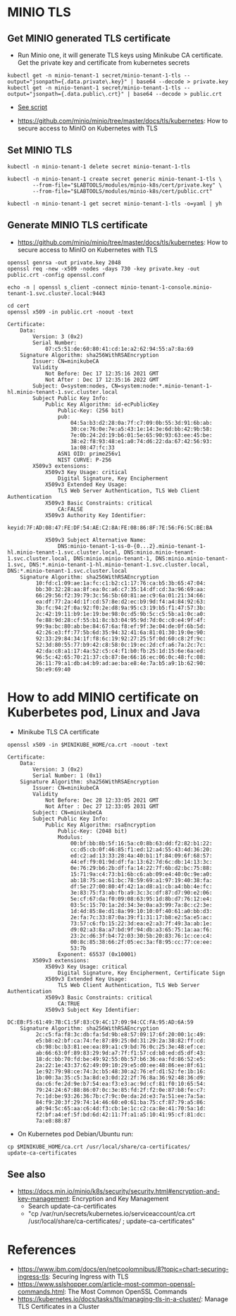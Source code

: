 # MINIO TLS
## Get MINIO generated TLS certificate
   * Run Minio one, it will generate TLS keys using Minikube CA certificate. Get the private key and certificate from kubernetes secrets 
```shell
kubectl get -n minio-tenant-1 secret/minio-tenant-1-tls --output="jsonpath={.data.private\.key}" | base64 --decode > private.key
kubectl get -n minio-tenant-1 secret/minio-tenant-1-tls --output="jsonpath={.data.public\.crt}" | base64 --decode > public.crt
```

  * [See script](../scripts/get-generated-cert.sh)

  * https://github.com/minio/minio/tree/master/docs/tls/kubernetes: How to secure access to MinIO on Kubernetes with TLS

## Set MINIO TLS 
```shell
kubectl -n minio-tenant-1 delete secret minio-tenant-1-tls
```

```shell
kubectl -n minio-tenant-1 create secret generic minio-tenant-1-tls \
        --from-file="$LABTOOLS/modules/minio-k8s/cert/private.key" \
        --from-file="$LABTOOLS/modules/minio-k8s/cert/public.crt"                    
```

```shell
kubectl -n minio-tenant-1 get secret minio-tenant-1-tls -o=yaml | yh
````

## Generate MINIO TLS certificate 
   * https://github.com/minio/minio/tree/master/docs/tls/kubernetes: How to secure access to MinIO on Kubernetes with TLS

```shell
openssl genrsa -out private.key 2048
openssl req -new -x509 -nodes -days 730 -key private.key -out public.crt -config openssl.conf
```

```shell
echo -n | openssl s_client -connect minio-tenant-1-console.minio-tenant-1.svc.cluster.local:9443
```
```shell
cd cert
openssl x509 -in public.crt -noout -text
```

```text
Certificate:
    Data:
        Version: 3 (0x2)
        Serial Number:
            07:c5:51:de:60:80:41:cd:1e:a2:62:94:55:a7:8a:69
    Signature Algorithm: sha256WithRSAEncryption
        Issuer: CN=minikubeCA
        Validity
            Not Before: Dec 17 12:35:16 2021 GMT
            Not After : Dec 17 12:35:16 2022 GMT
        Subject: O=system:nodes, CN=system:node:*.minio-tenant-1-hl.minio-tenant-1.svc.cluster.local
        Subject Public Key Info:
            Public Key Algorithm: id-ecPublicKey
                Public-Key: (256 bit)
                pub:
                    04:5a:b3:d2:28:0a:7f:c7:09:0b:55:3d:91:6b:ab:
                    30:ce:76:0e:7e:a5:43:1e:14:3e:6d:bb:42:9b:58:
                    7e:0b:24:2d:19:b6:01:5e:65:90:93:63:ee:45:be:
                    38:e2:f8:93:48:e1:a0:74:d6:22:da:67:42:56:93:
                    1a:08:47:fc:33
                ASN1 OID: prime256v1
                NIST CURVE: P-256
        X509v3 extensions:
            X509v3 Key Usage: critical
                Digital Signature, Key Encipherment
            X509v3 Extended Key Usage:
                TLS Web Server Authentication, TLS Web Client Authentication
            X509v3 Basic Constraints: critical
                CA:FALSE
            X509v3 Authority Key Identifier:
                keyid:7F:AD:08:47:FE:DF:54:AE:C2:8A:FE:08:86:8F:7E:56:F6:5C:BE:BA

            X509v3 Subject Alternative Name:
                DNS:minio-tenant-1-ss-0-{0...2}.minio-tenant-1-hl.minio-tenant-1.svc.cluster.local, DNS:minio.minio-tenant-1.svc.cluster.local, DNS:minio.minio-tenant-1, DNS:minio.minio-tenant-1.svc, DNS:*.minio-tenant-1-hl.minio-tenant-1.svc.cluster.local, DNS:*.minio-tenant-1.svc.cluster.local
    Signature Algorithm: sha256WithRSAEncryption
         10:fd:c1:09:ae:1a:fc:c1:b2:c1:17:76:ca:b5:3b:65:47:04:
         bb:30:32:28:aa:8f:ea:0c:a6:c7:35:14:df:cd:3a:96:69:aa:
         66:29:56:f2:39:79:3c:56:5b:60:81:ae:c9:6a:01:21:34:66:
         ea:df:77:2a:4d:1f:cd:57:8e:d2:ec:b9:9d:f4:a4:84:92:63:
         3b:fc:94:2f:0a:92:f0:2e:d8:9a:95:c3:19:b5:f1:47:57:3b:
         2c:42:19:11:b9:1e:19:be:98:0c:d5:9b:5c:c5:5b:a1:0c:a0:
         fe:88:9d:28:cf:55:b1:8c:b3:04:95:9d:7d:0c:c0:e4:9f:4f:
         99:9a:bc:80:ab:be:84:67:6a:f8:ef:9f:3e:04:de:0f:6b:5d:
         42:26:e3:ff:77:5b:6d:35:94:32:41:6a:81:01:30:19:0e:90:
         92:33:29:84:34:1f:f8:6c:19:92:27:25:5f:0d:60:c8:2f:9c:
         52:3d:80:55:77:b9:42:c8:58:0c:19:ec:2d:cf:a6:7a:2c:7c:
         42:da:c8:a1:17:4a:52:c5:c4:f1:b0:fb:25:1d:15:6e:6a:ed:
         96:5c:42:65:70:21:37:cb:87:8e:66:16:ec:06:0c:48:fc:08:
         26:11:79:a1:db:a4:b9:ad:ae:ba:e8:4e:7a:b5:a9:1b:62:90:
         5b:e9:69:40
```

# How to add MINIO certificate on Kuberbetes pod, Linux and Java
   * Minikube TLS CA certificate
```shell
openssl x509 -in $MINIKUBE_HOME/ca.crt -noout -text
```
```text
Certificate:
    Data:
        Version: 3 (0x2)
        Serial Number: 1 (0x1)
    Signature Algorithm: sha256WithRSAEncryption
        Issuer: CN=minikubeCA
        Validity
            Not Before: Dec 28 12:33:05 2021 GMT
            Not After : Dec 27 12:33:05 2031 GMT
        Subject: CN=minikubeCA
        Subject Public Key Info:
            Public Key Algorithm: rsaEncryption
                Public-Key: (2048 bit)
                Modulus:
                    00:bf:bb:8b:5f:16:5a:c0:8b:63:dd:f2:82:b1:22:
                    cc:d5:cb:0f:46:85:f1:ed:12:a4:55:43:4d:36:20:
                    ed:c2:ad:13:33:28:4a:40:b1:1f:84:09:6f:68:57:
                    44:ef:f9:01:9d:df:fa:13:62:7d:6c:db:14:13:3c:
                    0e:76:29:b6:2b:df:fa:14:22:7f:6b:d2:bc:75:88:
                    15:71:9a:c4:73:b1:6b:c6:ab:09:e4:40:0c:9e:a0:
                    ab:18:75:ae:61:bc:78:59:69:a1:97:19:40:38:fa:
                    df:5e:27:00:80:4f:42:1a:d8:a1:cb:a4:bb:4e:fc:
                    3e:83:75:f3:ab:fb:a9:3c:3c:df:87:d7:90:e2:06:
                    5e:cf:67:da:f0:09:08:63:95:1d:8b:d7:76:12:e4:
                    03:5c:15:70:1a:2d:34:3e:0a:a3:99:7a:8c:c2:3e:
                    1d:4d:85:8e:d1:8a:99:10:10:0f:40:61:a0:bb:d3:
                    2e:fa:7c:33:87:0a:39:f1:31:17:b8:e2:5a:e5:ac:
                    73:57:c6:fb:15:22:3d:ea:e2:a3:7f:49:3a:ab:1e:
                    d9:02:a3:8a:a7:bd:9f:94:db:a3:65:75:1a:aa:f6:
                    23:2c:d6:3f:b4:72:03:30:5b:20:83:76:1c:ce:c4:
                    00:8c:85:38:66:2f:05:ec:3a:f8:95:cc:77:ce:ee:
                    53:7b
                Exponent: 65537 (0x10001)
        X509v3 extensions:
            X509v3 Key Usage: critical
                Digital Signature, Key Encipherment, Certificate Sign
            X509v3 Extended Key Usage:
                TLS Web Client Authentication, TLS Web Server Authentication
            X509v3 Basic Constraints: critical
                CA:TRUE
            X509v3 Subject Key Identifier:
                DC:EB:F5:61:49:7B:C1:5F:83:C9:4C:17:09:94:CC:FA:95:AD:6A:59
    Signature Algorithm: sha256WithRSAEncryption
         2c:c5:fa:f8:3c:db:fa:5d:9b:e8:57:09:17:6f:20:00:1c:49:
         e5:b8:e2:bf:ca:74:fe:87:89:25:0d:31:29:2a:38:82:ff:cd:
         cb:98:bc:b3:81:ee:ea:89:a1:c9:bd:76:0c:25:3e:48:ef:ce:
         ab:66:63:0f:89:83:29:9d:a7:7f:f1:57:cd:b8:ed:d5:df:43:
         18:dc:bb:70:fd:be:49:92:55:0b:57:b6:36:ea:fd:86:52:e5:
         2a:22:1e:43:37:62:49:09:10:29:e5:d0:ee:48:86:ee:8f:61:
         1e:92:79:98:ce:74:3c:b5:48:30:a2:76:ef:d1:52:fe:1b:16:
         1b:00:3a:35:c5:3a:8d:e3:0d:22:2f:76:8a:36:92:48:36:d9:
         da:c6:fe:2d:9e:b7:54:ea:f3:e3:ac:9d:cf:81:f0:10:65:54:
         79:24:24:67:88:86:07:0c:3e:85:fd:2f:f2:0e:87:b8:fe:c7:
         7c:1d:be:93:26:36:7b:c7:9c:0e:da:2d:e3:7a:51:ee:7a:5a:
         84:f9:20:3f:29:74:14:46:60:e0:61:ba:75:cf:87:79:a5:86:
         a0:94:5c:65:aa:c6:4d:f3:cb:1e:1c:c2:ca:8e:41:70:5a:1d:
         f2:bf:a4:ef:5f:bd:6d:42:11:7f:a1:a5:10:41:95:cf:81:dc:
         7a:e8:88:87
```

   * On Kubernetes pod Debian/Ubuntu run:
```shell
cp $MINIKUBE_HOME/ca.crt /usr/local/share/ca-certificates/
update-ca-certificates
```

## See also
   * https://docs.min.io/minio/k8s/security/security.html#encryption-and-key-management: Encryption and Key Management
      * Search update-ca-certificates
      * "cp /var/run/secrets/kubernetes.io/serviceaccount/ca.crt /usr/local/share/ca-certificates/ ; update-ca-certificates"

# References
   * https://www.ibm.com/docs/en/netcoolomnibus/8?topic=chart-securing-ingress-tls: Securing Ingress with TLS
   * https://www.sslshopper.com/article-most-common-openssl-commands.html: The Most Common OpenSSL Commands
   * https://kubernetes.io/docs/tasks/tls/managing-tls-in-a-cluster/: Manage TLS Certificates in a Cluster
